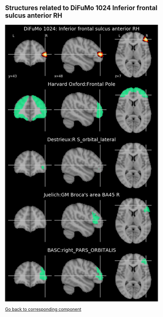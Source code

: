


## Structures related to DiFuMo 1024 Inferior frontal sulcus anterior RH

![514](514.jpg "Structures related to DiFuMo 1024 Inferior frontal sulcus anterior RH")

[Go back to corresponding component](https://parietal-inria.github.io/DiFuMo/1024/html/514.html)